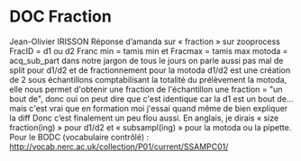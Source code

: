 

# DOC Fraction
Jean-Olivier IRISSON
Réponse d’amanda sur « fraction »
sur zooprocess  FracID = d1 ou d2 Franc min = tamis min et Fracmax = tamis max
motoda = acq_sub_part
dans notre jargon de tous le jours on parle aussi pas mal de split pour d1/d2 et de fractionnement pour la motoda
d1/d2 est une création de 2 sous échantillons comptabilisant la totalité du prélèvement
la motoda, elle nous permet d'obtenir une fraction de l'échantillon
une fraction = "un bout de", donc oui on peut dire que c'est identique car la d1 est un bout de... mais c'est vrai que en formation moi j'essai quand même de bien expliquer la diff
Donc c’est finalement un peu flou aussi.
En anglais, je dirais « size fraction(ing) » pour d1/d2 et « subsampl(ing) » pour la motoda ou la pipette.
Pour le BODC (vocabulaire contrôlé) : http://vocab.nerc.ac.uk/collection/P01/current/SSAMPC01/
